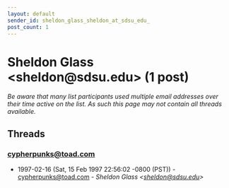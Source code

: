 ```yaml
---
layout: default
sender_id: sheldon_glass_sheldon_at_sdsu_edu_
post_count: 1
---
```


# Sheldon Glass <sheldon<span>@</span>sdsu.edu> (1 post)

_Be aware that many list participants used multiple email addresses over their time active on the list. As such this page may not contain all threads available._

## Threads

### cypherpunks@toad.com
+ 1997-02-16 (Sat, 15 Feb 1997 22:56:02 -0800 (PST)) - [cypherpunks@toad.com](/archive/1997/02/afd54e7a7618721570ae18dc66a80ff65e46f638c52d10c53f700391f4f80866) - _Sheldon Glass \<sheldon@sdsu.edu\>_

